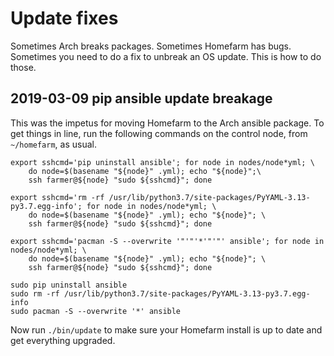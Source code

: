 # Update fixes

Sometimes Arch breaks packages. Sometimes Homefarm has bugs. Sometimes
you need to do a fix to unbreak an OS update. This is how to do those.

## 2019-03-09 pip ansible update breakage

This was the impetus for moving Homefarm to the Arch ansible
package. To get things in line, run the following commands on the
control node, from `~/homefarm`, as usual.

```
export sshcmd='pip uninstall ansible'; for node in nodes/node*yml; \
    do node=$(basename "${node}" .yml); echo "${node}";\
    ssh farmer@${node} "sudo ${sshcmd}"; done

export sshcmd='rm -rf /usr/lib/python3.7/site-packages/PyYAML-3.13-py3.7.egg-info'; for node in nodes/node*yml; \
    do node=$(basename "${node}" .yml); echo "${node}"; \
    ssh farmer@${node} "sudo ${sshcmd}"; done

export sshcmd='pacman -S --overwrite '"'"'*'"'"' ansible'; for node in nodes/node*yml; \
    do node=$(basename "${node}" .yml); echo "${node}"; \
    ssh farmer@${node} "sudo ${sshcmd}"; done

sudo pip uninstall ansible
sudo rm -rf /usr/lib/python3.7/site-packages/PyYAML-3.13-py3.7.egg-info
sudo pacman -S --overwrite '*' ansible
```

Now run `./bin/update` to make sure your Homefarm install is up to
date and get everything upgraded.
